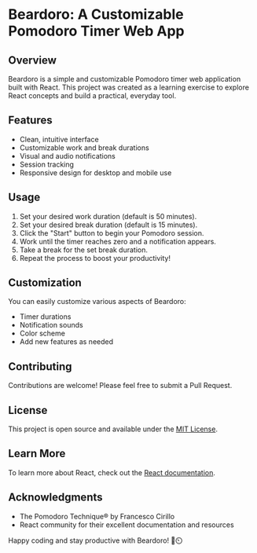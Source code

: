# Beardoro: A Customizable Pomodoro Timer Web App

## Overview

Beardoro is a simple and customizable Pomodoro timer web application built with React. This project was created as a learning exercise to explore React concepts and build a practical, everyday tool.

## Features

- Clean, intuitive interface
- Customizable work and break durations
- Visual and audio notifications
- Session tracking
- Responsive design for desktop and mobile use

## Usage

1. Set your desired work duration (default is 50 minutes).
2. Set your desired break duration (default is 15 minutes).
3. Click the "Start" button to begin your Pomodoro session.
4. Work until the timer reaches zero and a notification appears.
5. Take a break for the set break duration.
6. Repeat the process to boost your productivity!

## Customization

You can easily customize various aspects of Beardoro:

- Timer durations
- Notification sounds
- Color scheme
- Add new features as needed

## Contributing

Contributions are welcome! Please feel free to submit a Pull Request.

## License

This project is open source and available under the [MIT License](LICENSE).

## Learn More

To learn more about React, check out the [React documentation](https://reactjs.org/).

## Acknowledgments

- The Pomodoro Technique® by Francesco Cirillo
- React community for their excellent documentation and resources

Happy coding and stay productive with Beardoro! 🍅⏲️
